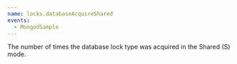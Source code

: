 ```yaml
---
name: locks.databaseAcquireShared
events:
  - MongodSample
---
```


The number of times the database lock type was acquired in the Shared (S) mode.